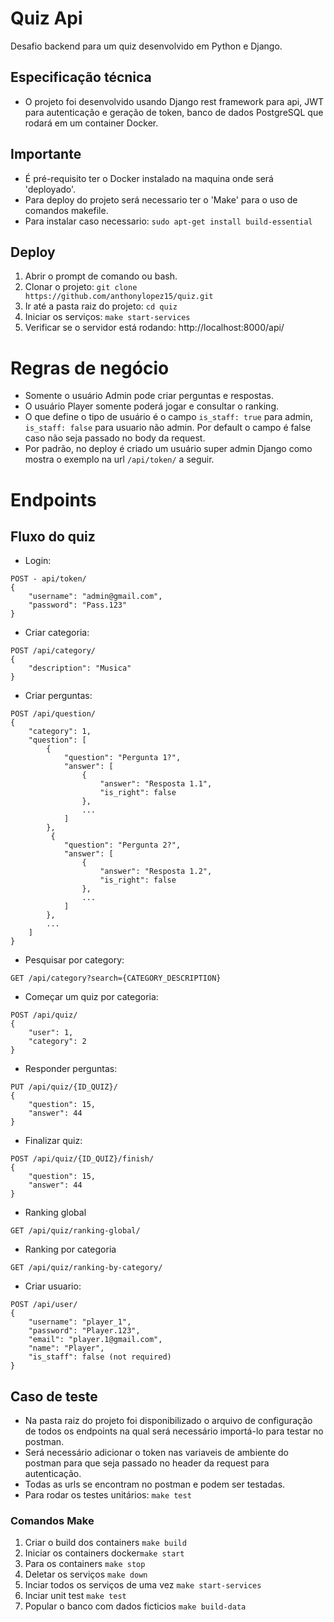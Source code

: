 # Quiz Api
Desafio backend para um quiz desenvolvido em Python e Django.


## Especificação técnica
- O projeto foi desenvolvido usando Django rest framework para api, JWT para autenticação e
 geração de token, banco de dados PostgreSQL que rodará em um container Docker.

## Importante
- É pré-requisito ter o Docker instalado na maquina onde será 'deployado'.
- Para deploy do projeto será necessario ter o 'Make' para o uso de comandos makefile.
- Para instalar caso necessario: ```sudo apt-get install build-essential```

## Deploy
1. Abrir o prompt de comando ou bash.
2. Clonar o projeto: ``` git clone https://github.com/anthonylopez15/quiz.git ```
3. Ir até a pasta raiz do projeto: ```cd quiz```
4. Iniciar os serviços: ```make start-services```
5. Verificar se o servidor está rodando: http://localhost:8000/api/

# Regras de negócio
- Somente o usuário Admin pode criar perguntas e respostas.
- O usuário Player somente poderá jogar e consultar o ranking.
- O que define o tipo de usuário é o campo ``is_staff: true`` para admin, ``is_staff: false`` 
para usuario não admin. Por default o campo é false caso não seja passado no body da request.
- Por padrão, no deploy é criado um usuário super admin Django como mostra o exemplo na url ``/api/token/`` a seguir.


# Endpoints
## Fluxo do quiz
- Login:
```
POST - api/token/
{
    "username": "admin@gmail.com",
    "password": "Pass.123"
}
```
- Criar categoria:
```
POST /api/category/
{
    "description": "Musica"
}
```
- Criar perguntas:
```
POST /api/question/
{
    "category": 1,
    "question": [
        {
            "question": "Pergunta 1?",
            "answer": [
                {
                    "answer": "Resposta 1.1",
                    "is_right": false
                },
                ...
            ]
        },
         {
            "question": "Pergunta 2?",
            "answer": [
                {
                    "answer": "Resposta 1.2",
                    "is_right": false
                },
                ...
            ]
        },
        ...
    ]
}
```
- Pesquisar por category: 
```
GET /api/category?search={CATEGORY_DESCRIPTION}
```
- Começar um quiz por categoria:
```
POST /api/quiz/
{
    "user": 1,
    "category": 2
}
```
- Responder perguntas: 
```
PUT /api/quiz/{ID_QUIZ}/
{
    "question": 15,
    "answer": 44
}
```
- Finalizar quiz: 
```
POST /api/quiz/{ID_QUIZ}/finish/
{
    "question": 15,
    "answer": 44
}
```
- Ranking global 
```
GET /api/quiz/ranking-global/
```
- Ranking por categoria
```
GET /api/quiz/ranking-by-category/
```
- Criar usuario:
```
POST /api/user/
{
    "username": "player_1",
    "password": "Player.123",
    "email": "player.1@gmail.com",
    "name": "Player",
    "is_staff": false (not required)
}
```

## Caso de teste
- Na pasta raiz do projeto foi disponibilizado o arquivo de configuração de todos os 
endpoints na qual será necessário importá-lo para testar no postman.
- Será necessário adicionar o token nas variaveis de ambiente do postman para que seja passado no header da 
request para autenticação.
- Todas as urls se encontram no postman e podem ser testadas.
- Para rodar os testes unitários: ``make test``

### Comandos Make
1. Criar o build dos containers ``make build``
2. Iniciar os containers docker``make start``
3. Para os containers ``make stop``
4. Deletar os serviços ``make down``
5. Inciar todos os serviços de uma vez ``make start-services``
6. Inciar unit test ``make test``
7. Popular o banco com dados ficticios ``make build-data``